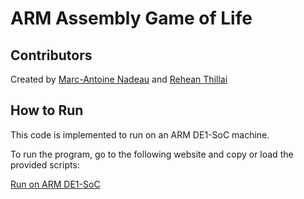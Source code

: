# ARM Assembly Game of Life

## Contributors

Created by [Marc-Antoine Nadeau](https://github.com/ma-nadeau) and [Rehean Thillai](https://github.com/reheant)

## How to Run

This code is implemented to run on an ARM DE1-SoC machine.

To run the program, go to the following website and copy or load the provided scripts:

[Run on ARM DE1-SoC](https://cpulator.01xz.net/?sys=arm-de1soc)
